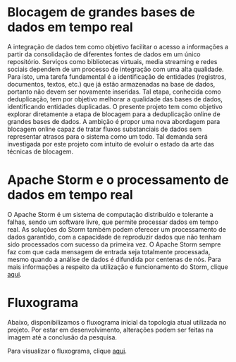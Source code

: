 # Blocagem de grandes bases de dados em tempo real

A integração de dados tem como objetivo facilitar o acesso a informações a partir da consolidação de diferentes fontes de dados em um único repositório. Serviços como bibliotecas virtuais, media streaming e redes sociais dependem de um processo de integração com uma alta qualidade. Para isto, uma tarefa fundamental é a identificação de entidades (registros, documentos, textos, etc.) que já estão armazenadas na base de dados, portanto não devem ser novamente inseridas. Tal etapa, conhecida como deduplicação, tem por objetivo melhorar a qualidade das bases de dados, identificando entidades duplicadas. O presente projeto tem como objetivo explorar diretamente a etapa de blocagem para a deduplicação online de grandes bases de dados. A ambição é propor uma nova abordagem para blocagem online capaz de tratar fluxos substanciais de dados sem representar atrasos para o sistema como um todo. Tal demanda será investigada por este projeto com intuito de evoluir o estado da arte das técnicas de blocagem.

# Apache Storm e o processamento de dados em tempo real

O Apache Storm é um sistema de computação distribuído e tolerante a falhas, sendo um software livre, que permite processar dados em tempo real. As soluções do Storm também podem oferecer um processamento de dados garantido, com a capacidade de reproduzir dados que não tenham sido processados com sucesso da primeira vez. O Apache Storm sempre faz com que cada mensagem de entrada seja totalmente processada, mesmo quando a análise de dados é difundida por centenas de nós.
Para mais informações a respeito da utilização e funcionamento do Storm, clique [aqui](http://storm.apache.org/).

# Fluxograma

Abaixo, disponibilizamos o fluxograma inicial da topologia atual utilizada no projeto. Por estar em desenvolvimento, alterações podem ser feitas na imagem até a conclusão da pesquisa.

Para visualizar o fluxograma, clique [aqui](./info/img.png).
